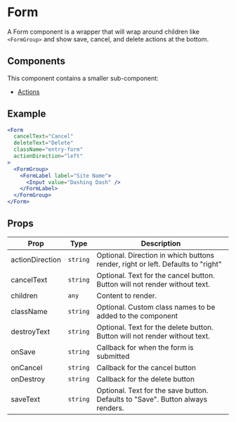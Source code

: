 # Form

A Form component is a wrapper that will wrap around children like `<FormGroup>` and show save, cancel, and delete actions at the bottom.

## Components

This component contains a smaller sub-component:

- [Actions](./Actions/README.md)

## Example

```jsx
<Form
  cancelText="Cancel"
  deleteText="Delete"
  className="entry-form"
  actionDirection="left"
>
  <FormGroup>
    <FormLabel label="Site Name">
      <Input value="Dashing Dash" />
    </FormLabel>
  </FormGroup>
</Form>
```

## Props

| Prop            | Type     | Description                                                                     |
| --------------- | -------- | ------------------------------------------------------------------------------- |
| actionDirection | `string` | Optional. Direction in which buttons render, right or left. Defaults to "right" |
| cancelText      | `string` | Optional. Text for the cancel button. Button will not render without text.      |
| children        | `any`    | Content to render.                                                              |
| className       | `string` | Optional. Custom class names to be added to the component                       |
| destroyText     | `string` | Optional. Text for the delete button. Button will not render without text.      |
| onSave          | `string` | Callback for when the form is submitted                                         |
| onCancel        | `string` | Callback for the cancel button                                                  |
| onDestroy       | `string` | Callback for the delete button                                                  |
| saveText        | `string` | Optional. Text for the save button. Defaults to "Save". Button always renders.  |
